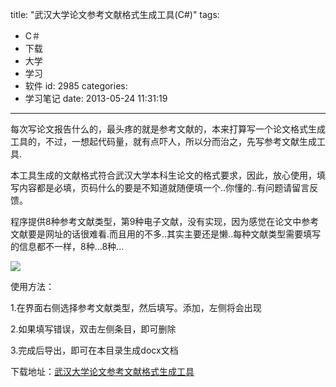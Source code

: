 title: "武汉大学论文参考文献格式生成工具(C#)"
tags:
  - C＃
  - 下载
  - 大学
  - 学习
  - 软件
id: 2985
categories:
  - 学习笔记
date: 2013-05-24 11:31:19
---

每次写论文报告什么的，最头疼的就是参考文献的，本来打算写一个论文格式生成工具的，不过，一想起代码量，就有点吓人，所以分而治之，先写参考文献生成工具.

本工具生成的文献格式符合武汉大学本科生论文的格式要求，因此，放心使用，填写内容都是必填，页码什么的要是不知道就随便填一个..你懂的..有问题请留言反馈。

程序提供8种参考文献类型，第9种电子文献，没有实现，因为感觉在论文中参考文献要是网址的话很难看.而且用的不多..其实主要还是懒..每种文献类型需要填写的信息都不一样，8种...8种...

[![](/images/0a81d82d86007c82e327e9c0bbce1e32bb637f0e.png)](http://leaverimage.b0.upaiyun.com/36356_o.png)

使用方法：

1.在界面右侧选择参考文献类型，然后填写。添加，左侧将会出现

2.如果填写错误，双击左侧条目，即可删除

3.完成后导出，即可在本目录生成docx文档

下载地址：[武汉大学论文参考文献格式生成工具](http://pan.baidu.com/share/link?shareid=510063&amp;uk=1493685990)

&nbsp;